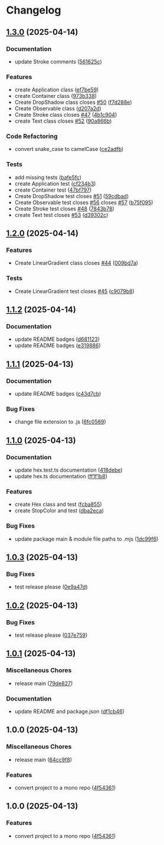 # Changelog

## [1.3.0](https://github.com/martinrossil/fuix/compare/fuix-v1.2.0...fuix-v1.3.0) (2025-04-14)


### Documentation

* update Stroke comments ([561625c](https://github.com/martinrossil/fuix/commit/561625ccdcd9639ca55b3dfe596230cebe05a6ca))


### Features

* create Application class ([ef7be59](https://github.com/martinrossil/fuix/commit/ef7be59ddf2ee934951ca648c6b9a6da72ca8797))
* create Container class ([973b338](https://github.com/martinrossil/fuix/commit/973b338ec4f7301640d5ae7d2f1f18497660bd7d))
* Create DropShadow class closes [#50](https://github.com/martinrossil/fuix/issues/50) ([f7d288e](https://github.com/martinrossil/fuix/commit/f7d288ef4fbd4657221ce35382ec6def6337b315))
* Create Observable class ([d207a2d](https://github.com/martinrossil/fuix/commit/d207a2d8ee93f883252564e08935aa3adee2003a))
* Create Stroke class closes [#47](https://github.com/martinrossil/fuix/issues/47) ([4b1c904](https://github.com/martinrossil/fuix/commit/4b1c9047d73c4775bd5eab8d957cf2e7cd74baee))
* create Text class closes [#52](https://github.com/martinrossil/fuix/issues/52) ([90a866b](https://github.com/martinrossil/fuix/commit/90a866bdb02b4691ac5ddda94aa068698e237319))


### Code Refactoring

* convert snake_case to camelCase ([ce2adfb](https://github.com/martinrossil/fuix/commit/ce2adfb4c4f5ab73cf7fc333a23a5d53a63a2134))


### Tests

* add missing tests ([bafe5fc](https://github.com/martinrossil/fuix/commit/bafe5fc7bf9392b3aa379fbf1afdbb3faee66a2b))
* create Application test ([cf234b3](https://github.com/martinrossil/fuix/commit/cf234b3ee234ff949fd3ba3130a56b645c2ed517))
* create Container test ([47bf797](https://github.com/martinrossil/fuix/commit/47bf79759721f42071e250a1afd321150ef16061))
* Create DropShadow test closes [#51](https://github.com/martinrossil/fuix/issues/51) ([59cdbad](https://github.com/martinrossil/fuix/commit/59cdbad101fe27414228ed684d0803749569fdf5))
* Create Observable test closes [#56](https://github.com/martinrossil/fuix/issues/56) closes [#57](https://github.com/martinrossil/fuix/issues/57) ([b75f095](https://github.com/martinrossil/fuix/commit/b75f095c37d35cda7a774c50a344010514be5e6b))
* Create Stroke test closes [#48](https://github.com/martinrossil/fuix/issues/48) ([7843b78](https://github.com/martinrossil/fuix/commit/7843b7828adc6bd464a75c05bc1f377f23e8711b))
* create Text test closes [#53](https://github.com/martinrossil/fuix/issues/53) ([d39302c](https://github.com/martinrossil/fuix/commit/d39302c42637153fb4bcafdb3444da8c7188bf09))

## [1.2.0](https://github.com/martinrossil/fuix/compare/fuix-v1.1.2...fuix-v1.2.0) (2025-04-14)


### Features

* Create LinearGradient class closes [#44](https://github.com/martinrossil/fuix/issues/44) ([009bd7a](https://github.com/martinrossil/fuix/commit/009bd7ac8e2087b8de0665061ad8b6fbcc584a32))


### Tests

* Create LinearGradient test closes [#45](https://github.com/martinrossil/fuix/issues/45) ([c9079b8](https://github.com/martinrossil/fuix/commit/c9079b858548a9b3c2b85bf0bbe4ca9a4476f129))

## [1.1.2](https://github.com/martinrossil/fuix/compare/fuix-v1.1.1...fuix-v1.1.2) (2025-04-14)


### Documentation

* update README badges ([d681123](https://github.com/martinrossil/fuix/commit/d681123abc8a862c26e8a02f37c214d86a457d40))
* update README badges ([e319886](https://github.com/martinrossil/fuix/commit/e319886957313f487ab48971f5d1edb00371e2dc))

## [1.1.1](https://github.com/martinrossil/fuix/compare/fuix-v1.1.0...fuix-v1.1.1) (2025-04-13)


### Documentation

* update README badges ([c43d7cb](https://github.com/martinrossil/fuix/commit/c43d7cb8262ad1059a903a6c23701fa3561e6821))


### Bug Fixes

* change file extension to .js ([6fc0569](https://github.com/martinrossil/fuix/commit/6fc05699b3ac233b35b666fd866fc8fbcf1aaa37))

## [1.1.0](https://github.com/martinrossil/fuix/compare/fuix-v1.0.3...fuix-v1.1.0) (2025-04-13)


### Documentation

* update hex.test.ts documentation ([418debe](https://github.com/martinrossil/fuix/commit/418debe6e57d24eec34cd2adbbcf120818a63b90))
* update hex.ts documentation ([ff1f1b8](https://github.com/martinrossil/fuix/commit/ff1f1b806a726cc263c2d5ad93e84f54946334a5))


### Features

* create Hex class and test ([fcba855](https://github.com/martinrossil/fuix/commit/fcba855a666505262bff47d99134cae93644679c))
* create StopColor and test ([dba2eca](https://github.com/martinrossil/fuix/commit/dba2eca9c187597f323ef6676a499f131d8824f6))


### Bug Fixes

* update package main & module file paths to .mjs ([1dc99f6](https://github.com/martinrossil/fuix/commit/1dc99f6a42a9026882befd97225d17127b628df6))

## [1.0.3](https://github.com/martinrossil/fuix/compare/fuix-v1.0.2...fuix-v1.0.3) (2025-04-13)


### Bug Fixes

* test release please ([0e9a47d](https://github.com/martinrossil/fuix/commit/0e9a47df75df1c28e1bb6ab1cc322766711e0dd8))

## [1.0.2](https://github.com/martinrossil/fuix/compare/fuix-v1.0.1...fuix-v1.0.2) (2025-04-13)


### Bug Fixes

* test release please ([037e759](https://github.com/martinrossil/fuix/commit/037e75999138be755815f74c7c41f9e8cf109133))

## [1.0.1](https://github.com/martinrossil/fuix/compare/fuix-v1.0.0...fuix-v1.0.1) (2025-04-13)


### Miscellaneous Chores

* release main ([79de827](https://github.com/martinrossil/fuix/commit/79de827834e6b4dc33b9bf6d5de7d126b6fb2cb8))


### Documentation

* update README and package.json ([df1cb46](https://github.com/martinrossil/fuix/commit/df1cb46f9c054636381cc1100a9a00625c0831bc))

## 1.0.0 (2025-04-13)


### Miscellaneous Chores

* release main ([64cc9f8](https://github.com/martinrossil/fuix/commit/64cc9f86e4a0e826945fed915c14c0b69e130605))


### Features

* convert project to a mono repo ([4f54361](https://github.com/martinrossil/fuix/commit/4f543619f16df4c2f820e11421d6306fc91c6d02))

## 1.0.0 (2025-04-13)


### Features

* convert project to a mono repo ([4f54361](https://github.com/martinrossil/fuix/commit/4f543619f16df4c2f820e11421d6306fc91c6d02))
